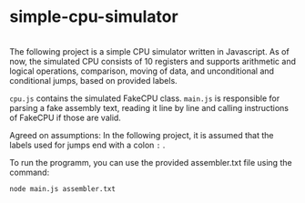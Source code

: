 # simple-cpu-simulator

<br />
The following project is a simple CPU simulator written in Javascript. As of now, the simulated CPU consists of  10 registers and supports arithmetic and logical operations, comparison, moving of data, and unconditional and conditional jumps, based on provided labels. <br />

```cpu.js``` contains the simulated FakeCPU class.
```main.js``` is responsible for parsing a fake assembly text, reading it line by line and calling instructions of FakeCPU if those are valid.
<br />

Agreed on assumptions: In the following project, it is assumed that the labels used for jumps end with a colon ```:``` .
<br />

To run the programm, you can use the provided assembler.txt file using the command:
<br />

``` node main.js assembler.txt ```
<br />
<br />
